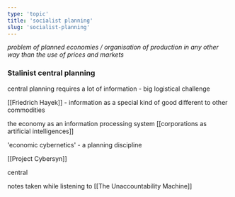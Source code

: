 ```yaml
---
type: 'topic'
title: 'socialist planning'
slug: 'socialist-planning'
---
```


*problem of planned economies / organisation of production in any other way than the use of prices and markets*

### Stalinist central planning

central planning requires a lot of information - big logistical challenge

[[Friedrich Hayek]] - information as a special kind of good different to other commodities

the economy as an information processing system
[[corporations as artificial intelligences]]

'economic cybernetics' - a planning discipline

[[Project Cybersyn]]

central 


notes taken while listening to [[The Unaccountability Machine]]